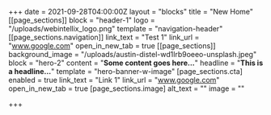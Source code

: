 +++
date = 2021-09-28T04:00:00Z
layout = "blocks"
title = "New Home"
[[page_sections]]
block = "header-1"
logo = "/uploads/webintellix_logo.png"
template = "navigation-header"
[[page_sections.navigation]]
link_text = "Test 1"
link_url = "www.google.com"
open_in_new_tab = true
[[page_sections]]
background_image = "/uploads/austin-distel-wd1lrb9oeeo-unsplash.jpeg"
block = "hero-2"
content = "<strong>Some content goes here...</strong>"
headline = "<strong>This is a headline...</strong>"
template = "hero-banner-w-image"
[page_sections.cta]
enabled = true
link_text = "Link 1"
link_url = "www.google.com"
open_in_new_tab = true
[page_sections.image]
alt_text = ""
image = ""

+++
